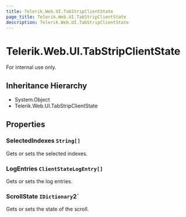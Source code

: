 ```yaml
---
title: Telerik.Web.UI.TabStripClientState
page_title: Telerik.Web.UI.TabStripClientState
description: Telerik.Web.UI.TabStripClientState
---
```


# Telerik.Web.UI.TabStripClientState

For internal use only.

## Inheritance Hierarchy

* System.Object
* Telerik.Web.UI.TabStripClientState

## Properties

###  SelectedIndexes `String[]`

Gets or sets the selected indexes.

###  LogEntries `ClientStateLogEntry[]`

Gets or sets the log entries.

###  ScrollState `IDictionary`2`

Gets or sets the state of the scroll.

